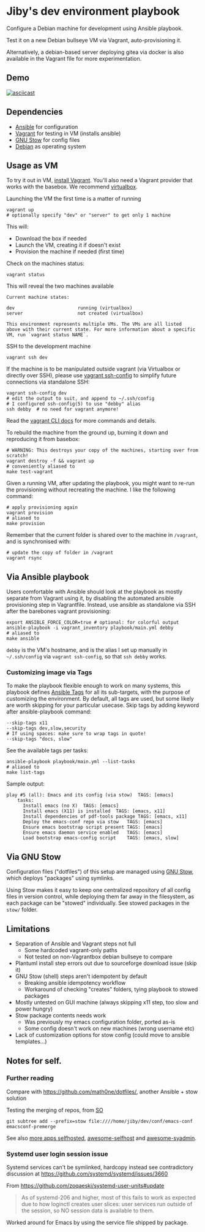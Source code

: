 # Jiby's dev environment playbook

Configure a Debian machine for development using Ansible playbook.

Test it on a new Debian bullseye VM via Vagrant, auto-provisioning it.

Alternatively, a debian-based server deploying gitea via docker is
also available in the Vagrant file for more experimentation.


## Demo

[![asciicast](https://asciinema.org/a/RdQQQ4SyXSgNujDUOR7tutbm5.svg)](https://asciinema.org/a/RdQQQ4SyXSgNujDUOR7tutbm5)


## Dependencies
- [Ansible](https://ansible.com) for configuration
- [Vagrant](https://vagrantup.com) for testing in VM (installs ansible)
- [GNU Stow](https://www.gnu.org/software/stow/) for config files
- [Debian](https://debian.org) as operating system

## Usage as VM

To try it out in VM, [install Vagrant](https://www.vagrantup.com/intro/getting-started/install.html).
You'll also need a Vagrant provider that works with the basebox. We recommend [virtualbox](https://www.vagrantup.com/docs/virtualbox/).

Launching the VM the first time is a matter of running

	vagrant up
	# optionally specify "dev" or "server" to get only 1 machine

This will:
- Download the box if needed
- Launch the VM, creating it if doesn't exist
- Provision the machine if needed (first time)

Check on the machines status:

	vagrant status

This will reveal the two machines available

	Current machine states:
	
	dev                       running (virtualbox)
	server                    not created (virtualbox)
	
	This environment represents multiple VMs. The VMs are all listed
	above with their current state. For more information about a specific
	VM, run `vagrant status NAME`.

SSH to the development machine

	vagrant ssh dev

If the machine is to be manipulated outside vagrant (via Virtualbox or
directly over SSH), please use [vagrant ssh-config](https://www.vagrantup.com/docs/cli/ssh_config.html) to
simplify future connections via standalone SSH:

	vagrant ssh-config dev
	# edit the output to suit, and append to ~/.ssh/config
	# I configured ssh-config(5) to use "debby" alias
	ssh debby  # no need for vagrant anymore!

Read the [vagrant CLI docs](https://www.vagrantup.com/docs/cli/) for more commands and details.

To rebuild the machine from the ground up, burning it down and
reproducing it from basebox:

	# WARNING: This destroys your copy of the machines, starting over from scratch!
	vagrant destroy -f && vagrant up
	# conveniently aliased to
	make test-vagrant

Given a running VM, after updating the playbook, you might want to
re-run the provisioning without recreating the machine. I like the
following command:

	# apply provisioning again
	vagrant provision
	# aliased to
	make provision
	
Remember that the current folder is shared over to the machine in
`/vagrant`, and is synchronised with:

	# update the copy of folder in /vagrant
	vagrant rsync

## Via Ansible playbook

Users comfortable with Ansible should look at the playbook as mostly
separate from Vagrant using it, by disabling the automated ansible
provisioning step in Vagrantfile. Instead, use ansible as standalone
via SSH after the barebones vagrant provisioning:

	export ANSIBLE_FORCE_COLOR=true # optional: for colorful output
    ansible-playbook -i vagrant_inventory playbook/main.yml debby
	# aliased to
	make ansible

`debby` is the VM's hostname, and is the alias I set up manually in
`~/.ssh/config` via `vagrant ssh-config`, so that `ssh debby` works.

### Customizing image via Tags

To make the playbook flexible enough to work on many systems, 
this playbook defines [Ansible Tags](https://docs.ansible.com/ansible/latest/user_guide/playbooks_tags.html)
for all its sub-targets, with the purpose of customizing the environment.
By default, all tags are used, but some likely are worth skipping for
your particular usecase. Skip tags by adding keyword after
ansible-playbook command:

	--skip-tags x11
    --skip-tags dev,slow,security
	# If using spaces: make sure to wrap tags in quote!
	--skip-tags "docs, slow"

See the available tags per tasks:

	ansible-playbook playbook/main.yml --list-tasks
	# aliased to
	make list-tags

Sample output:

	play #5 (all): Emacs and its config (via stow)	TAGS: [emacs]
	    tasks:
	      Install emacs (no X)	TAGS: [emacs]
	      Install emacs (X11) is installed	TAGS: [emacs, x11]
	      Install dependencies of pdf-tools package	TAGS: [emacs, x11]
	      Deploy the emacs-conf repo via stow	TAGS: [emacs]
	      Ensure emacs bootstrap script present	TAGS: [emacs]
	      Ensure emacs daemon service enabled	TAGS: [emacs]
	      Load bootstrap emacs-config script	TAGS: [emacs, slow]


## Via GNU Stow

Configuration files ("dotfiles") of this setup are managed using [GNU Stow](https://www.gnu.org/software/stow/),
which deploys "packages" using symlinks. 

Using Stow makes it easy to keep one centralized repository of all
config files in version control, while deploying them far away in the
filesystem, as each package can be "stowed" individually. See stowed
packages in the `stow/` folder.

## Limitations

- Separation of Ansible and Vagrant steps not full
  - Some hardcoded vagrant-only paths
  - Not tested on non-Vagrantbox debian bullseye to compare
- Plantuml install step errors out due to sourceforge download issue (skip it)
- GNU Stow (shell) steps aren't idempotent by default
  - Breaking ansible idempotency workflow
  - Workaround of checking "creates" folders, tying playbook to stowed packages
- Mostly untested on GUI machine (always skipping x11 step, too slow and power hungry)
- Stow package contents needs work
  - Was previously my emacs configuration folder, ported as-is
  - Some config doesn't work on new machines (wrong username etc)
- Lack of customization options for stow config (could move to ansible templates...)

## Notes for self.

### Further reading
Compare with https://github.com/math0ne/dotfiles/, another Ansible + stow solution


Testing the merging of repos, from [SO](https://stackoverflow.com/a/14992078)

	git subtree add --prefix=stow file:////home/jiby/dev/conf/emacs-conf emacsconf-premerge


See also [more apps selfhosted](https://github.com/ReinerNippes/selfhosted_on_docker), [awesome-selfhost](https://github.com/awesome-selfhosted/awesome-selfhosted) and [awesome-syadmin](https://github.com/n1trux/awesome-sysadmin).


### Systemd user login session issue

Systemd services can't be symlinked, hardcopy instead see contradictory
discussion at https://github.com/systemd/systemd/issues/3660

From https://github.com/zoqaeski/systemd-user-units#update
> As of systemd-206 and higher, most of this fails to work as expected
> due to how loginctl creates user slices: user services run outside
> of the session, so NO session data is available to them.

Worked around for Emacs by using the service file shipped by package.

